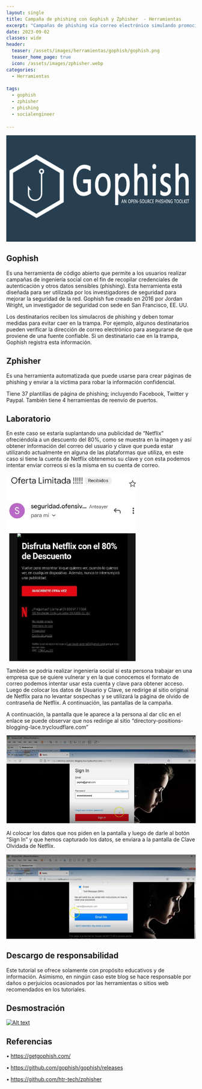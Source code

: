```yaml
---
layout: single
title: Campaña de phishing con Gophish y Zphisher  - Herramientas
excerpt: "Campañas de phishing vía correo electrónico simulando promoción de plataformas de streaming y posterior captura de credenciales de usuario"
date: 2023-09-02
classes: wide
header:
  teaser: /assets/images/herramientas/gophish/gophish.png
  teaser_home_page: true
  icon: /assets/images/zphisher.webp
categories:
  - Herramientas
 
tags:  
  - gophish
  - zphisher
  - phishing
  - socialengineer    
  
---
```


![](/assets/images/herramientas/gophish/gophish.png)

## Gophish

Es una herramienta de código abierto que permite a los usuarios realizar campañas de ingeniería social con el fin de recopilar credenciales de autenticación y otros datos sensibles (phishing). Esta herramienta está diseñada para ser utilizada por los investigadores de seguridad para mejorar la seguridad de la red. Gophish fue creado en 2016 por Jordan Wright, un investigador de seguridad con sede en San Francisco, EE. UU.

Los destinatarios reciben los simulacros de phishing y deben tomar medidas para evitar caer en la trampa. Por ejemplo, algunos destinatarios pueden verificar la dirección de correo electrónico para asegurarse de que proviene de una fuente confiable. Si un destinatario cae en la trampa, Gophish registra esta información.

## Zphisher

Es una herramienta automatizada que puede usarse para crear páginas de phishing y enviar a la víctima para robar la información confidencial.

Tiene 37 plantillas de página de phishing; incluyendo Facebook, Twitter y Paypal. También tiene 4 herramientas de reenvío de puertos.

## Laboratorio

En este caso se estaría suplantando una publicidad de “Netflix” ofreciéndola a un descuento del 80%, como se muestra en la imagen y así obtener información del correo del usuario y clave que pueda estar utilizando actualmente en alguna de las plataformas que utiliza, en este caso si tiene la cuenta de Netflix obtenemos su clave y con esta podemos intentar enviar correos si es la misma en su cuenta de correo.

![](/assets/images/herramientas/gophish/gophish2.png)

También se podría realizar ingeniería social si esta persona trabajar en una empresa que se quiere vulnerar y en la que conocemos el formato de correo podemos intentar usar esta cuenta y clave para obtener acceso. Luego de colocar los datos de Usuario y Clave, se redirige al sitio original de Netflix para no levantar sospechas y se utilizará la página de olvido de contraseña de Netflix. A continuación, las pantallas de la campaña.

A continuación, la pantalla que le aparece a la persona al dar clic en el enlace se puede observar que nos redirige al sitio “directory-positions-blogging-lace.trycloudflare.com”

![](/assets/images/herramientas/gophish/gophish3.png)

Al colocar los datos que nos piden en la pantalla y luego de darle al botón “Sign In” y que hemos capturado los datos, se enviara a la pantalla de Clave Olvidada de Netflix.

![](/assets/images/herramientas/gophish/gophish4.png)

## Descargo de responsabilidad

Este tutorial se ofrece solamente con propósito educativos y de información. Asimismo, en ningún caso este blog se hace responsable por daños o perjuicios ocasionados por las herramientas o sitios web recomendados en los tutoriales.


## Desmostración 
[![Alt text](https://img.youtube.com/vi/2o0k5g3E5_0/0.jpg)](https://www.youtube.com/watch?v=2o0k5g3E5_0)

## Referencias

• https://getgophish.com/

• https://github.com/gophish/gophish/releases

• https://github.com/htr-tech/zphisher

